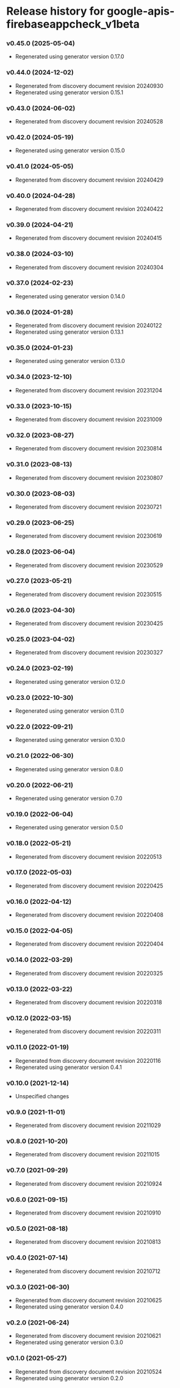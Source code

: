 # Release history for google-apis-firebaseappcheck_v1beta

### v0.45.0 (2025-05-04)

* Regenerated using generator version 0.17.0

### v0.44.0 (2024-12-02)

* Regenerated from discovery document revision 20240930
* Regenerated using generator version 0.15.1

### v0.43.0 (2024-06-02)

* Regenerated from discovery document revision 20240528

### v0.42.0 (2024-05-19)

* Regenerated using generator version 0.15.0

### v0.41.0 (2024-05-05)

* Regenerated from discovery document revision 20240429

### v0.40.0 (2024-04-28)

* Regenerated from discovery document revision 20240422

### v0.39.0 (2024-04-21)

* Regenerated from discovery document revision 20240415

### v0.38.0 (2024-03-10)

* Regenerated from discovery document revision 20240304

### v0.37.0 (2024-02-23)

* Regenerated using generator version 0.14.0

### v0.36.0 (2024-01-28)

* Regenerated from discovery document revision 20240122
* Regenerated using generator version 0.13.1

### v0.35.0 (2024-01-23)

* Regenerated using generator version 0.13.0

### v0.34.0 (2023-12-10)

* Regenerated from discovery document revision 20231204

### v0.33.0 (2023-10-15)

* Regenerated from discovery document revision 20231009

### v0.32.0 (2023-08-27)

* Regenerated from discovery document revision 20230814

### v0.31.0 (2023-08-13)

* Regenerated from discovery document revision 20230807

### v0.30.0 (2023-08-03)

* Regenerated from discovery document revision 20230721

### v0.29.0 (2023-06-25)

* Regenerated from discovery document revision 20230619

### v0.28.0 (2023-06-04)

* Regenerated from discovery document revision 20230529

### v0.27.0 (2023-05-21)

* Regenerated from discovery document revision 20230515

### v0.26.0 (2023-04-30)

* Regenerated from discovery document revision 20230425

### v0.25.0 (2023-04-02)

* Regenerated from discovery document revision 20230327

### v0.24.0 (2023-02-19)

* Regenerated using generator version 0.12.0

### v0.23.0 (2022-10-30)

* Regenerated using generator version 0.11.0

### v0.22.0 (2022-09-21)

* Regenerated using generator version 0.10.0

### v0.21.0 (2022-06-30)

* Regenerated using generator version 0.8.0

### v0.20.0 (2022-06-21)

* Regenerated using generator version 0.7.0

### v0.19.0 (2022-06-04)

* Regenerated using generator version 0.5.0

### v0.18.0 (2022-05-21)

* Regenerated from discovery document revision 20220513

### v0.17.0 (2022-05-03)

* Regenerated from discovery document revision 20220425

### v0.16.0 (2022-04-12)

* Regenerated from discovery document revision 20220408

### v0.15.0 (2022-04-05)

* Regenerated from discovery document revision 20220404

### v0.14.0 (2022-03-29)

* Regenerated from discovery document revision 20220325

### v0.13.0 (2022-03-22)

* Regenerated from discovery document revision 20220318

### v0.12.0 (2022-03-15)

* Regenerated from discovery document revision 20220311

### v0.11.0 (2022-01-19)

* Regenerated from discovery document revision 20220116
* Regenerated using generator version 0.4.1

### v0.10.0 (2021-12-14)

* Unspecified changes

### v0.9.0 (2021-11-01)

* Regenerated from discovery document revision 20211029

### v0.8.0 (2021-10-20)

* Regenerated from discovery document revision 20211015

### v0.7.0 (2021-09-29)

* Regenerated from discovery document revision 20210924

### v0.6.0 (2021-09-15)

* Regenerated from discovery document revision 20210910

### v0.5.0 (2021-08-18)

* Regenerated from discovery document revision 20210813

### v0.4.0 (2021-07-14)

* Regenerated from discovery document revision 20210712

### v0.3.0 (2021-06-30)

* Regenerated from discovery document revision 20210625
* Regenerated using generator version 0.4.0

### v0.2.0 (2021-06-24)

* Regenerated from discovery document revision 20210621
* Regenerated using generator version 0.3.0

### v0.1.0 (2021-05-27)

* Regenerated from discovery document revision 20210524
* Regenerated using generator version 0.2.0


